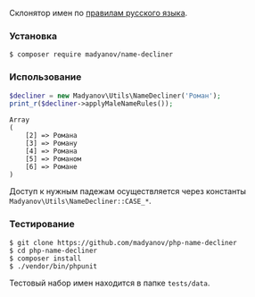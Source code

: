 Склонятор имен по [правилам русского языка](http://www.imena.org/).

### Установка

```
$ composer require madyanov/name-decliner
```

### Использование

```php
$decliner = new Madyanov\Utils\NameDecliner('Роман');
print_r($decliner->applyMaleNameRules());
```

```
Array
(
    [2] => Романа
    [3] => Роману
    [4] => Романа
    [5] => Романом
    [6] => Романе
)
```

Доступ к нужным падежам осуществляется через константы `Madyanov\Utils\NameDecliner::CASE_*`.

### Тестирование

```
$ git clone https://github.com/madyanov/php-name-decliner
$ cd php-name-decliner
$ composer install
$ ./vendor/bin/phpunit
```

Тестовый набор имен находится в папке `tests/data`.
